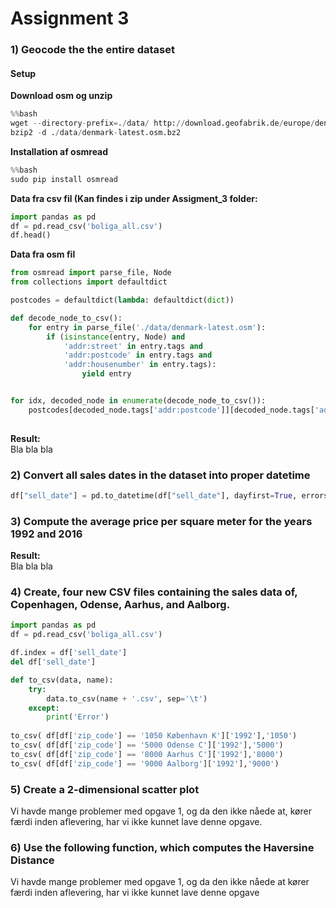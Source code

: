 # Assignment 3

### 1) Geocode the the entire dataset
#### Setup

**Download osm og unzip**

```python
%%bash
wget --directory-prefix=./data/ http://download.geofabrik.de/europe/denmark-latest.osm.bz2
bzip2 -d ./data/denmark-latest.osm.bz2
```

**Installation af osmread**

```python
%%bash
sudo pip install osmread
```

**Data fra csv fil (Kan findes i zip under Assigment_3 folder:**

```python
import pandas as pd
df = pd.read_csv('boliga_all.csv')
df.head()
```

**Data fra osm fil**

```python
from osmread import parse_file, Node
from collections import defaultdict

postcodes = defaultdict(lambda: defaultdict(dict))

def decode_node_to_csv():
    for entry in parse_file('./data/denmark-latest.osm'):
        if (isinstance(entry, Node) and 
            'addr:street' in entry.tags and 
            'addr:postcode' in entry.tags and 
            'addr:housenumber' in entry.tags):
                yield entry


for idx, decoded_node in enumerate(decode_node_to_csv()):
    postcodes[decoded_node.tags['addr:postcode']][decoded_node.tags['addr:street']][decoded_node.tags['addr:housenumber']] = decoded_node.lon, decoded_node.lat
            
```

**Result:**
<br>
Bla bla bla


### 2) Convert all sales dates in the dataset into proper datetime
```python
df["sell_date"] = pd.to_datetime(df["sell_date"], dayfirst=True, errors='coerce')
```

### 3) Compute the average price per square meter for the years 1992 and 2016
**Result:**
<br>
Bla bla bla

### 4) Create, four new CSV files containing the sales data of, Copenhagen, Odense, Aarhus, and Aalborg.
```python
import pandas as pd
df = pd.read_csv('boliga_all.csv')

df.index = df['sell_date']
del df['sell_date']

def to_csv(data, name):
    try:
        data.to_csv(name + '.csv', sep='\t')
    except:
        print('Error')
    
to_csv( df[df['zip_code'] == '1050 København K']['1992'],'1050')   
to_csv( df[df['zip_code'] == '5000 Odense C']['1992'],'5000')   
to_csv( df[df['zip_code'] == '8000 Aarhus C']['1992'],'8000')   
to_csv( df[df['zip_code'] == '9000 Aalborg']['1992'],'9000')    
```

### 5) Create a 2-dimensional scatter plot
Vi havde mange problemer med opgave 1, og da den ikke nåede at, kører færdi inden aflevering, har vi ikke kunnet lave denne opgave.

### 6) Use the following function, which computes the Haversine Distance
Vi havde mange problemer med opgave 1, og da den ikke nåede at kører færdi inden aflevering, har vi ikke kunnet lave denne opgave

